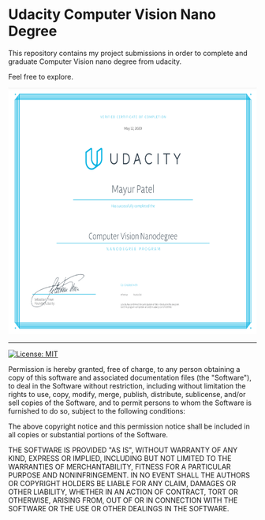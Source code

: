 # Udacity Computer Vision Nano Degree
This repository contains my project submissions in order to complete and graduate Computer Vision nano degree from udacity.

Feel free to explore.

<p align="center">
  <img width="700" height="500" src="https://github.com/Mayurpatel2992/Computer-Vision-Nano-Degree-Udacity/blob/54c1868d6549b733b5b46b6471c5e4a1e7bc8124/images/CVND.PNG">
</p>

<hr>

[![License: MIT](https://img.shields.io/badge/License-MIT-yellow.svg)](https://opensource.org/licenses/MIT)

Permission is hereby granted, free of charge, to any person obtaining a copy
of this software and associated documentation files (the "Software"), to deal
in the Software without restriction, including without limitation the rights
to use, copy, modify, merge, publish, distribute, sublicense, and/or sell
copies of the Software, and to permit persons to whom the Software is
furnished to do so, subject to the following conditions:

The above copyright notice and this permission notice shall be included in all
copies or substantial portions of the Software.

THE SOFTWARE IS PROVIDED "AS IS", WITHOUT WARRANTY OF ANY KIND,
EXPRESS OR IMPLIED, INCLUDING BUT NOT LIMITED TO THE WARRANTIES OF
MERCHANTABILITY, FITNESS FOR A PARTICULAR PURPOSE AND NONINFRINGEMENT.
IN NO EVENT SHALL THE AUTHORS OR COPYRIGHT HOLDERS BE LIABLE FOR ANY CLAIM,
DAMAGES OR OTHER LIABILITY, WHETHER IN AN ACTION OF CONTRACT, TORT OR
OTHERWISE, ARISING FROM, OUT OF OR IN CONNECTION WITH THE SOFTWARE OR THE USE
OR OTHER DEALINGS IN THE SOFTWARE.
